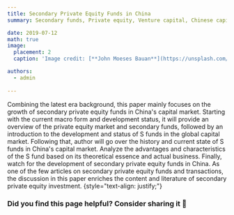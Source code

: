 ```yaml
---
title: Secondary Private Equity Funds in China
summary: Secondary funds, Private equity, Venture capital, Chinese capital market.

date: 2019-07-12
math: true
image:
  placement: 2
  caption: 'Image credit: [**John Moeses Bauan**](https://unsplash.com/photos/OGZtQF8iC0g)'

authors:
  - admin
  
---
```


Combining the latest era background, this paper mainly focuses on the growth of secondary private equity funds in China's capital market. Starting with the current macro form and development status, it will provide an overview of the private equity market and secondary funds, followed by an introduction to the development and status of S funds in the global capital market. Following that, author will go over the history and current state of S funds in China's capital market. Analyze the advantages and characteristics of the S fund based on its theoretical essence and actual business. Finally, watch for the development of secondary private equity funds in China. As one of the few articles on secondary private equity funds and transactions, the discussion in this paper enriches the content and literature of secondary private equity investment. 
{style="text-align: justify;"} 

<!-- ---
title: Secondary Private Equity Funds in China
subtitle: Combining the latest era background, this paper mainly focuses on the growth of secondary private equity funds in China's capital market. Starting with the current macro form and development status, it will provide an overview of the private equity market and secondary funds, followed by an introduction to the development and status of S funds in the global capital market. Following that, author will go over the history and current state of S funds in China's capital market. Analyze the advantages and characteristics of the S fund based on its theoretical essence and actual business. Finally, watch for the development of secondary private equity funds in China. As one of the few articles on secondary private equity funds and transactions, the discussion in this paper enriches the content and literature of secondary private equity investment. 

# Summary for listings and search engines
summary: Secondary funds, Private equity, Venture capital, Chinese capital market.

# Link this post with a project
projects: []

# Date published
date: '2020-12-13T00:00:00Z'

# Date updated
lastmod: '2020-12-13T00:00:00Z'

# Is this an unpublished draft?
draft: false

# Show this page in the Featured widget?
featured: false

# Featured image
# Place an image named `featured.jpg/png` in this page's folder and customize its options here.
image:
  caption: 'Image credit: [**Unsplash**](https://unsplash.com/photos/CpkOjOcXdUY)'
  focal_point: ''
  placement: 2
  preview_only: false

authors:
  - admin -->
  
  

<!-- tags:
  - Academic
  - 开源

categories:
  - Demo
  - 教程
--- -->
<!-- 
```python
import libr
print('hello')
```

## Overview

1. The Wowchemy website builder for Hugo, along with its starter templates, is designed for professional creators, educators, and teams/organizations - although it can be used to create any kind of site
2. The template can be modified and customised to suit your needs. It's a good platform for anyone looking to take control of their data and online identity whilst having the convenience to start off with a **no-code solution (write in Markdown and customize with YAML parameters)** and having **flexibility to later add even deeper personalization with HTML and CSS**
3. You can work with all your favourite tools and apps with hundreds of plugins and integrations to speed up your workflows, interact with your readers, and much more

[![The template is mobile first with a responsive design to ensure that your site looks stunning on every device.](https://raw.githubusercontent.com/wowchemy/wowchemy-hugo-modules/main/starters/academic/preview.png)](https://wowchemy.com)

## Get Started

- 👉 [**Create a new site**](https://wowchemy.com/templates/)
- 📚 [**Personalize your site**](https://wowchemy.com/docs/)
- 💬 [Chat with the **Wowchemy community**](https://discord.gg/z8wNYzb) or [**Hugo community**](https://discourse.gohugo.io)
- 🐦 Twitter: [@wowchemy](https://twitter.com/wowchemy) [@GeorgeCushen](https://twitter.com/GeorgeCushen) [#MadeWithWowchemy](https://twitter.com/search?q=%23MadeWithWowchemy&src=typed_query)
- 💡 [Request a **feature** or report a **bug** for _Wowchemy_](https://github.com/wowchemy/wowchemy-hugo-themes/issues)
- ⬆️ **Updating Wowchemy?** View the [Update Tutorial](https://wowchemy.com/docs/hugo-tutorials/update/) and [Release Notes](https://wowchemy.com/updates/)

## Crowd-funded open-source software

To help us develop this template and software sustainably under the MIT license, we ask all individuals and businesses that use it to help support its ongoing maintenance and development via sponsorship.

### [❤️ Click here to become a sponsor and help support Wowchemy's future ❤️](https://wowchemy.com/sponsor/)

As a token of appreciation for sponsoring, you can **unlock [these](https://wowchemy.com/sponsor/) awesome rewards and extra features 🦄✨**

## Ecosystem

- **[Hugo Academic CLI](https://github.com/wowchemy/hugo-academic-cli):** Automatically import publications from BibTeX

## Inspiration

[Check out the latest **demo**](https://academic-demo.netlify.com/) of what you'll get in less than 10 minutes, or [view the **showcase**](https://wowchemy.com/user-stories/) of personal, project, and business sites.

## Features

- **Page builder** - Create _anything_ with [**widgets**](https://wowchemy.com/docs/page-builder/) and [**elements**](https://wowchemy.com/docs/content/writing-markdown-latex/)
- **Edit any type of content** - Blog posts, publications, talks, slides, projects, and more!
- **Create content** in [**Markdown**](https://wowchemy.com/docs/content/writing-markdown-latex/), [**Jupyter**](https://wowchemy.com/docs/import/jupyter/), or [**RStudio**](https://wowchemy.com/docs/install-locally/)
- **Plugin System** - Fully customizable [**color** and **font themes**](https://wowchemy.com/docs/customization/)
- **Display Code and Math** - Code highlighting and [LaTeX math](https://en.wikibooks.org/wiki/LaTeX/Mathematics) supported
- **Integrations** - [Google Analytics](https://analytics.google.com), [Disqus commenting](https://disqus.com), Maps, Contact Forms, and more!
- **Beautiful Site** - Simple and refreshing one page design
- **Industry-Leading SEO** - Help get your website found on search engines and social media
- **Media Galleries** - Display your images and videos with captions in a customizable gallery
- **Mobile Friendly** - Look amazing on every screen with a mobile friendly version of your site
- **Multi-language** - 34+ language packs including English, 中文, and Português
- **Multi-user** - Each author gets their own profile page
- **Privacy Pack** - Assists with GDPR
- **Stand Out** - Bring your site to life with animation, parallax backgrounds, and scroll effects
- **One-Click Deployment** - No servers. No databases. Only files.

## Themes

Wowchemy and its templates come with **automatic day (light) and night (dark) mode** built-in. Alternatively, visitors can choose their preferred mode - click the moon icon in the top right of the [Demo](https://academic-demo.netlify.com/) to see it in action! Day/night mode can also be disabled by the site admin in `params.toml`.

[Choose a stunning **theme** and **font**](https://wowchemy.com/docs/customization) for your site. Themes are fully customizable.

## License

Copyright 2016-present [George Cushen](https://georgecushen.com).

Released under the [MIT](https://github.com/wowchemy/wowchemy-hugo-themes/blob/master/LICENSE.md) license. -->

### Did you find this page helpful? Consider sharing it 🙌